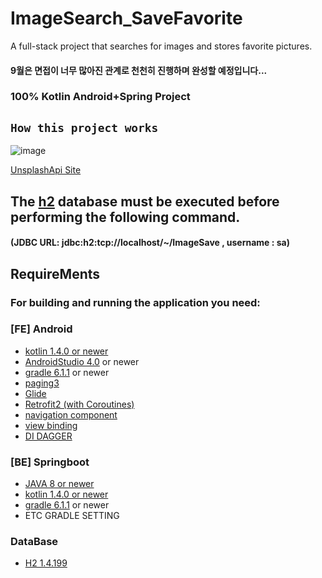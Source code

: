 # ImageSearch_SaveFavorite
 A full-stack project that searches for images and stores favorite pictures.
#### 9월은 면접이 너무 많아진 관계로 천천히 진행하며 완성할 예정입니다...  
### 100% Kotlin Android+Spring Project  


## `How this project works`
![image](https://user-images.githubusercontent.com/40031858/93345410-be891500-f86d-11ea-962b-5c16d57acecf.png)


[UnsplashApi Site](https://unsplash.com/documentationhttps://unsplash.com/documentation)
## The [h2](https://h2database.com/h2-2019-03-13.zip) database must be executed before performing the following command.
#### (JDBC URL: jdbc:h2:tcp://localhost/~/ImageSave , username : sa)

## RequireMents
### For building and running the application you need:
### [FE] Android
- [kotlin 1.4.0 or newer](https://blog.jetbrains.com/kotlin/2020/03/kotlin-1-4-m1-released/)
- [AndroidStudio 4.0](https://developer.android.com/studio?hl=ko) or newer
- [gradle 6.1.1](https://docs.gradle.org/6.1.1/release-notes.html) or newer
- [paging3](https://developer.android.com/topic/libraries/architecture/paging/v3-overview)
- [Glide](https://github.com/bumptech/glide)
- [Retrofit2 (with Coroutines)](https://github.com/square/retrofit)
- [navigation component](https://developer.android.com/guide/navigation/navigation-getting-started?hl=ko)
- [view binding](https://developer.android.com/topic/libraries/view-binding?hl=ko)
- [DI DAGGER](https://dagger.dev/)
### [BE] Springboot
- [JAVA 8 or newer](https://www.oracle.com/java/technologies/javase-jdk11-downloads.html)
- [kotlin 1.4.0 or newer](https://blog.jetbrains.com/kotlin/2020/03/kotlin-1-4-m1-released/)
- [gradle 6.1.1](https://docs.gradle.org/6.1.1/release-notes.html) or newer
- ETC GRADLE SETTING
### DataBase
- [H2 1.4.199](http://www.h2database.com/html/download.html)